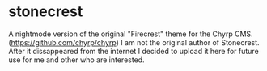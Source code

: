 # stonecrest

A nightmode version of the original "Firecrest" theme for the Chyrp CMS. (https://github.com/chyrp/chyrp)
I am not the original author of Stonecrest. After it dissappeared from the internet I decided to upload it here for future use for me and other who are interested.

